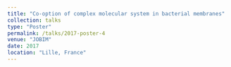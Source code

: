 ```yaml
---
title: "Co‑option of complex molecular system in bacterial membranes"
collection: talks
type: "Poster"
permalink: /talks/2017-poster-4
venue: "JOBIM"
date: 2017
location: "Lille, France"
---
```

